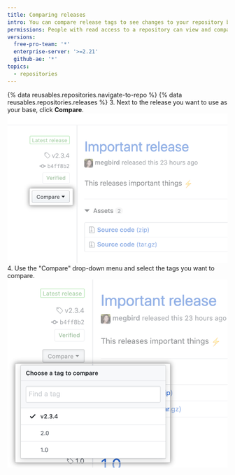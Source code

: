 ```yaml
---
title: Comparing releases
intro: You can compare release tags to see changes to your repository between different releases.
permissions: People with read access to a repository can view and compare releases.
versions:
  free-pro-team: '*'
  enterprise-server: '>=2.21'
  github-ae: '*'
topics:
  - repositories
---
```


{% data reusables.repositories.navigate-to-repo %}
{% data reusables.repositories.releases %}
3. Next to the release you want to use as your base, click **Compare**. ![Compare release tags menu](/assets/images/help/releases/compare-tags-menu.png)
4. Use the "Compare" drop-down menu and select the tags you want to compare. ![Compare release tags menu options](/assets/images/help/releases/compare-tags-menu-options.png)
